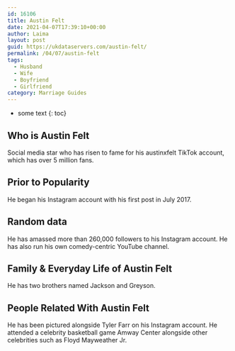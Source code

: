 ```yaml
---
id: 16106
title: Austin Felt
date: 2021-04-07T17:39:10+00:00
author: Laima
layout: post
guid: https://ukdataservers.com/austin-felt/
permalink: /04/07/austin-felt
tags:
  - Husband
  - Wife
  - Boyfriend
  - Girlfriend
category: Marriage Guides
---
```


* some text
{: toc}


## Who is Austin Felt
                  
                  
                  
Social media star who has risen to fame for his austinxfelt TikTok account, which has over 5 million fans. 
                  
              
            
              
            
                
                
                
## Prior to Popularity
                  
                  
                  
He began his Instagram account with his first post in July 2017. 
                  
              
            
              
            
                
                
                
## Random data
                  
                  
                  
He has amassed more than 260,000 followers to his Instagram account. He has also run his own comedy-centric YouTube channel. 
                  
              
            
              
            
                
                
                
## Family & Everyday Life of Austin Felt
                  
                  
                  
He has two brothers named Jackson and Greyson. 
                  
              
            
              
            
                
                
                
## People Related With Austin Felt
                  
                  
                  
He has been pictured alongside Tyler Farr on his Instagram account. He attended a celebrity basketball game Amway Center alongside other celebrities such as Floyd Mayweather Jr.
                  
              
            
              
            
                
              
            
              
              
            
            
              
            
          
          
          